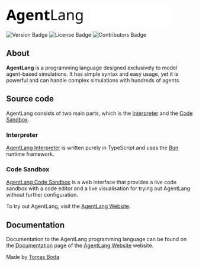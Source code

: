 <img src="./logo-dark.svg#gh-light-mode-only" width="220">
<img src="./logo-light.svg#gh-dark-mode-only" width="220">

![Version Badge](https://img.shields.io/badge/version-1.0.0-blue?style=flat)
![License Badge](https://img.shields.io/badge/license-MIT-red?style=flat)
![Contributors Badge](https://img.shields.io/badge/contributors-1-green?style=flat)

## About
**AgentLang** is a programming language designed exclusively to model agent-based simulations. It has simple syntax and easy usage, yet it is powerful and can handle complex simulations with hundreds of agents.

## Source code
AgentLang consists of two main parts, which is the [Interpreter](https://github.com/TomasBoda/agent-lang-interpreter) and the [Code Sandbox](https://github.com/TomasBoda/agent-lang-web).

### Interpreter
[AgentLang Interpreter](https://github.com/TomasBoda/agent-lang-interpreter) is written purely in TypeScript and uses the [Bun](https://bun.sh/) runtime framework.

### Code Sandbox
[AgentLang Code Sandbox](https://github.com/TomasBoda/agent-lang-web) is a web interface that provides a live code sandbox with a code editor and a live visualisation for trying out AgentLang without further configuration.

To try out AgentLang, visit the [AgentLang Website](https://agent-lang-web.vercel.app).

## Documentation
Documentation to the AgentLang programming language can be found on the [Documentation](https://agent-lang-web.vercel.app/documentation) page of the [AgentLang Website](https://agent-lang-web.vercel.app) website.

Made by [Tomas Boda](https://github.com/TomasBoda)